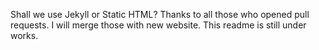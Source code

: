 Shall we use Jekyll or Static HTML? Thanks to all those who opened pull requests. I will merge those with new website. This readme is still under works.
